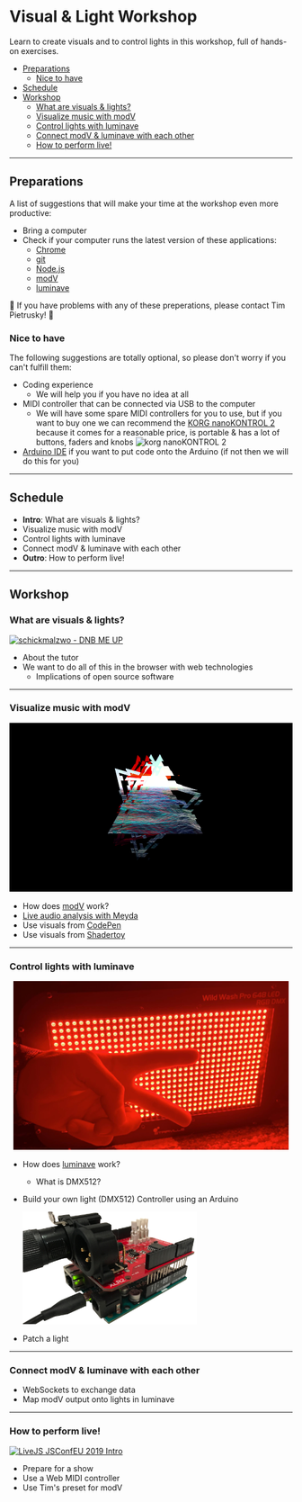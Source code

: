 <h1>Visual & Light Workshop</h1>

Learn to create visuals and to control lights in this workshop, full of hands-on exercises. 

- [Preparations](#preparations)
  - [Nice to have](#nice-to-have)
- [Schedule](#schedule)
- [Workshop](#workshop)
  - [What are visuals & lights?](#what-are-visuals--lights)
  - [Visualize music with modV](#visualize-music-with-modv)
  - [Control lights with luminave](#control-lights-with-luminave)
  - [Connect modV & luminave with each other](#connect-modv--luminave-with-each-other)
  - [How to perform live!](#how-to-perform-live)

---

## Preparations

A list of suggestions that will make your time at the workshop even more productive:

* Bring a computer
* Check if your computer runs the latest version of these applications: 
  * [Chrome](https://www.google.com/chrome/)
  * [git](https://git-scm.com/book/en/v2/Getting-Started-Installing-Git)
  * [Node.js](https://nodejs.org/en/download/package-manager/)
  * [modV](https://modv.js.org/guide/)
  * [luminave](https://github.com/NERDDISCO/luminave)

🚨 If you have problems with any of these preperations, please contact Tim Pietrusky! 🚨

### Nice to have

The following suggestions are totally optional, so please don't worry if you can't fulfill them: 

* Coding experience  
  * We will help you if you have no idea at all
* MIDI controller that can be connected via USB to the computer
  * We will have some spare MIDI controllers for you to use, but if you want to buy one we can recommend the [KORG nanoKONTROL 2](https://www.korg.com/us/products/computergear/nanokontrol2/) because it comes for a reasonable price, is portable & has a lot of buttons, faders and knobs
    ![korg nanoKONTROL 2](docs/media/korg_nanoKONTROL2_small.png)
* [Arduino IDE](https://www.arduino.cc/en/Guide/HomePage#install) if you want to put code onto the Arduino (if not then we will do this for you)

---

## Schedule

* **Intro**: What are visuals & lights? 
* Visualize music with modV
* Control lights with luminave
* Connect modV & luminave with each other
* **Outro**: How to perform live!

---

## Workshop

### What are visuals & lights?  

[![schickmalzwo - DNB ME UP](https://img.youtube.com/vi/RsqeSfyhzdw/0.jpg)](https://www.youtube.com/watch?v=RsqeSfyhzdw "schickmalzwo - DNB ME UP")  

- About the tutor
- We want to do all of this in the browser with web technologies
  - Implications of open source software

---

### Visualize music with modV

<p align="center">
  <img height="300" src="docs/media/modv_visuals.png" alt="Visuals created in modV by Tim Pietrusky">
</p>

- How does [modV](https://modv.js.org/) work?
- [Live audio analysis with Meyda](https://jsbin.com/movezix/6/edit?html,js,output)
- Use visuals from [CodePen](https://codepen.io)
- Use visuals from [Shadertoy](https://www.shadertoy.com)

---

### Control lights with luminave

<p align="center">
  <img height="300" src="docs/media/stairville_wild_wash_pro_648_led_RGB_DMX.jpg" alt="Stairville Wild Wash Pro 648 LED RGB DMX">
</p>

- How does [luminave](https://github.com/NERDDISCO/luminave) work?
  - What is DMX512?
- Build your own light (DMX512) Controller using an Arduino

  <img height="200" src="docs/media/webusb_dmx512_controller.jpg" alt="WebUSB DMX512 Controller">
- Patch a light
  
---

### Connect modV & luminave with each other

- WebSockets to exchange data
- Map modV output onto lights in luminave

---

###  How to perform live!

[![LiveJS JSConfEU 2019 Intro](https://img.youtube.com/vi/o1rzsna263c/0.jpg)](https://youtu.be/o1rzsna263c?t=1222 "LiveJS JSConfEU 2019 Intro")

- Prepare for a show
- Use a Web MIDI controller
- Use Tim's preset for modV
